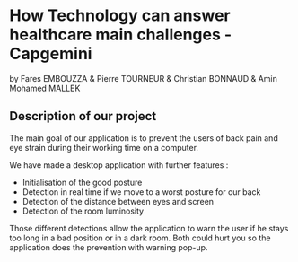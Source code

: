 # How Technology can answer healthcare main challenges - Capgemini
by Fares EMBOUZZA & Pierre TOURNEUR & Christian BONNAUD & Amin Mohamed MALLEK

## Description of our project

The main goal of our application is to prevent the users of back pain and eye strain during their working time on a computer.

We have made a desktop application with further features : 
  - Initialisation of the good posture
  - Detection in real time if we move to a worst posture for our back
  - Detection of the  distance between eyes and screen
  - Detection of the room luminosity
  
Those different detections allow the application to warn the user if he stays too long in a bad position or in a dark room. Both could hurt you so the application does the prevention with warning pop-up.








